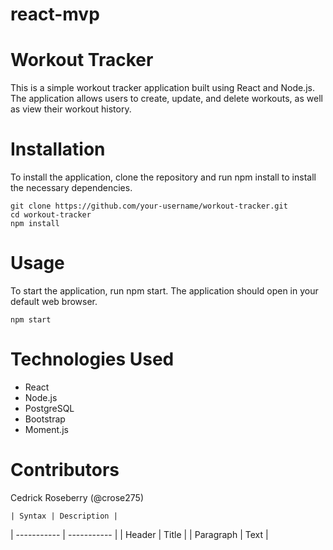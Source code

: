 # react-mvp

# Workout Tracker
This is a simple workout tracker application built using React and Node.js. The application allows users to create, update, and delete workouts, as well as view their workout history.

# Installation
To install the application, clone the repository and run npm install to install the necessary dependencies.

```
git clone https://github.com/your-username/workout-tracker.git
cd workout-tracker
npm install
```

# Usage
To start the application, run npm start. The application should open in your default web browser.
```
npm start
```

# Technologies Used
* React
* Node.js
* PostgreSQL
* Bootstrap
* Moment.js

# Contributors
Cedrick Roseberry (@crose275)


	| Syntax | Description |
| ----------- | ----------- |
| Header | Title |
| Paragraph | Text |
